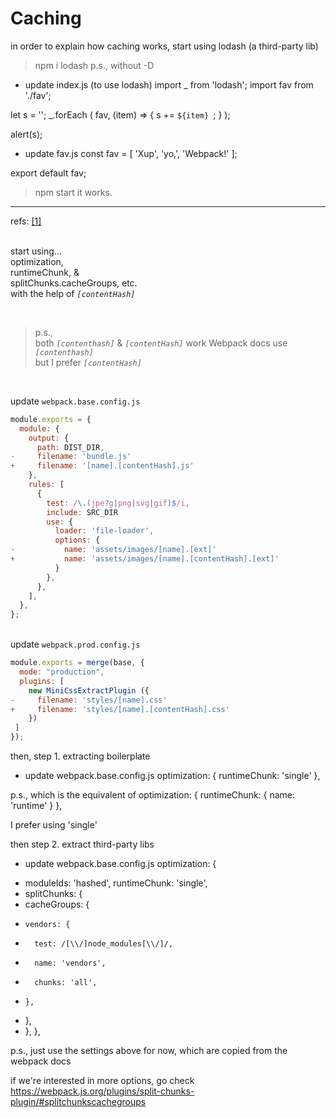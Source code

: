 # Caching

in order to explain how caching works,
start using lodash (a third-party lib)

> npm i lodash
p.s., without -D

- update index.js (to use lodash)
import _ from 'lodash';
import fav from './fav';

let s = '';
_.forEach (
  fav,
  (item) => {
    s += `${item} `;
  }
);

alert(s);

- update fav.js
const fav = [
  'Xup',
  'yo,',
  'Webpack!'
];

export default fav;

> npm start
it works.

-----

refs:
[[1]](https://webpack.js.org/guides/caching/)

\
start using...\
optimization,\
runtimeChunk, &\
splitChunks.cacheGroups, etc.\
with the help of _`[contentHash]`_

<br>

> p.s.,\
> both _`[contenthash]`_ & _`[contentHash]`_ work
> Webpack docs use _`[contenthash]`_\
> but I prefer _`[contentHash]`_

<br>

update `webpack.base.config.js`
```js
module.exports = {
  module: {
    output: {
      path: DIST_DIR,
-     filename: 'bundle.js'
+     filename: '[name].[contentHash].js'
    },
    rules: [
      {
        test: /\.(jpe?g|png|svg|gif)$/i,
        include: SRC_DIR
        use: {
          loader: 'file-loader',
          options: {
-           name: 'assets/images/[name].[ext]'
+           name: 'assets/images/[name].[contentHash].[ext]'
          }
        },
      },
    ],
  },
};
```

\
update `webpack.prod.config.js`
```js
module.exports = merge(base, {
  mode: "production",
  plugins: [
    new MiniCssExtractPlugin ({
-     filename: 'styles/[name].css'
+     filename: 'styles/[name].[contentHash].css'
    })
 ]
});
```

then,
step 1.
extracting boilerplate

- update webpack.base.config.js
optimization: {
  runtimeChunk: 'single'
},

p.s.,
which is the equivalent of
optimization: {
  runtimeChunk: {
    name: 'runtime'
  }
},

I prefer using 'single'

then
step 2.
extract third-party libs

- update webpack.base.config.js
optimization: {
+ moduleIds: 'hashed',
  runtimeChunk: 'single',
+ splitChunks: {
+   cacheGroups: {
+     vendors: {
+       test: /[\\/]node_modules[\\/]/,
+       name: 'vendors',
+       chunks: 'all',
+     },
+   },
+ },
},

p.s.,
just use the settings above for now,
which are copied from the webpack docs

if we're interested in more options,
go check
https://webpack.js.org/plugins/split-chunks-plugin/#splitchunkscachegroups
